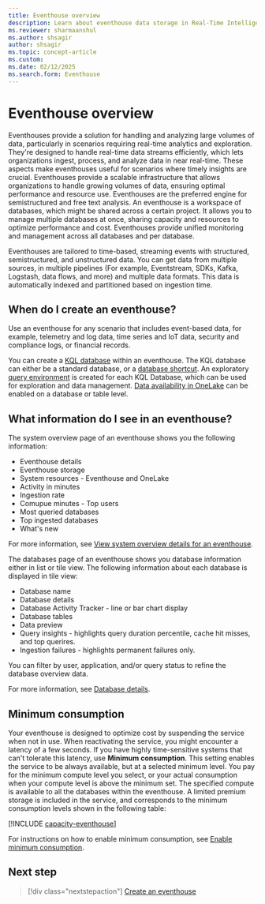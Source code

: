 ```yaml
---
title: Eventhouse overview
description: Learn about eventhouse data storage in Real-Time Intelligence.
ms.reviewer: sharmaanshul
ms.author: shsagir
author: shsagir
ms.topic: concept-article
ms.custom:
ms.date: 02/12/2025
ms.search.form: Eventhouse
---
```

# Eventhouse overview

Eventhouses provide a solution for handling and analyzing large volumes of data, particularly in scenarios requiring real-time analytics and exploration. They're designed to handle real-time data streams efficiently, which lets organizations ingest, process, and analyze data in near real-time. These aspects make eventhouses useful for scenarios where timely insights are crucial. Eventhouses provide a scalable infrastructure that allows organizations to handle growing volumes of data, ensuring optimal performance and resource use. Eventhouses are the preferred engine for semistructured and free text analysis. An eventhouse is a workspace of databases, which might be shared across a certain project. It allows you to manage multiple databases at once, sharing capacity and resources to optimize performance and cost. Eventhouses provide unified monitoring and management across all databases and per database.

Eventhouses are tailored to time-based, streaming events with structured, semistructured, and unstructured data. You can get data from multiple sources, in multiple pipelines (For example, Eventstream, SDKs, Kafka, Logstash, data flows, and more) and multiple data formats. This data is automatically indexed and partitioned based on ingestion time.

## When do I create an eventhouse?

Use an eventhouse for any scenario that includes event-based data, for example, telemetry and log data, time series and IoT data, security and compliance logs, or financial records.

You can create a [KQL database](create-database.md) within an eventhouse. The KQL database can either be a standard database, or a [database shortcut](database-shortcut.md). An exploratory [query environment](create-database.md#explore-your-kql-database) is created for each KQL Database, which can be used for exploration and data management. [Data availability in OneLake](one-logical-copy.md) can be enabled on a database or table level.

## What information do I see in an eventhouse?

The system overview page of an eventhouse shows you the following information:

* Eventhouse details
* Eventhouse storage
* System resources - Eventhouse and OneLake
* Activity in minutes
* Ingestion rate
* Comupue minutes - Top users
* Most queried databases
* Top ingested databases
* What's new

For more information, see [View system overview details for an eventhouse](manage-monitor-eventhouse.md#view-system-overview-details-for-an-eventhouse).

The databases page of an eventhouse shows you database information either in list or tile view. The following information about each database is displayed in tile view:

* Database name
* Database details
* Database Activity Tracker - line or bar chart display
* Database tables
* Data preview
* Query insights - highlights query duration percentile, cache hit misses, and top querires.
* Ingestion failures - highlights permanent failures only.

You can filter by user, application, and/or query status to refine the database overview data.

For more information, see [Database details](create-database.md#Database-details).

## Minimum consumption

Your eventhouse is designed to optimize cost by suspending the service when not in use. When reactivating the service, you might encounter a latency of a few seconds. If you have highly time-sensitive systems that can't tolerate this latency, use **Minimum consumption**. This setting enables the service to be always available, but at a selected minimum level. You pay for the minimum compute level you select, or your actual consumption when your compute level is above the minimum set. The specified compute is available to all the databases within the eventhouse. A limited premium storage is included in the service, and corresponds to the minimum consumption levels shown in the following table:

[!INCLUDE [capacity-eventhouse](includes/capacity-eventhouse.md)]

For instructions on how to enable minimum consumption, see [Enable minimum consumption](manage-monitor-eventhouse.md#enable-minimum-consumption).

## Next step

> [!div class="nextstepaction"]
> [Create an eventhouse](create-eventhouse.md)
